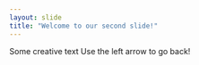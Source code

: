 ```yaml
---
layout: slide
title: "Welcome to our second slide!"
---
```

Some creative text
Use the left arrow to go back!
